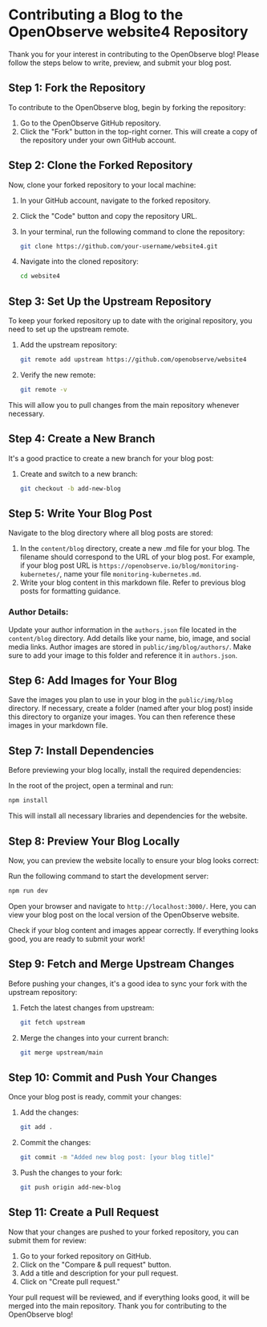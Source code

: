 
# Contributing a Blog to the OpenObserve website4 Repository

Thank you for your interest in contributing to the OpenObserve blog! Please follow the steps below to write, preview, and submit your blog post.

## Step 1: Fork the Repository
To contribute to the OpenObserve blog, begin by forking the repository:

1. Go to the OpenObserve GitHub repository.
2. Click the "Fork" button in the top-right corner. This will create a copy of the repository under your own GitHub account.

## Step 2: Clone the Forked Repository
Now, clone your forked repository to your local machine:

1. In your GitHub account, navigate to the forked repository.
2. Click the "Code" button and copy the repository URL.
3. In your terminal, run the following command to clone the repository:

   ```bash
   git clone https://github.com/your-username/website4.git
   ```

4. Navigate into the cloned repository:

   ```bash
   cd website4
   ```

## Step 3: Set Up the Upstream Repository
To keep your forked repository up to date with the original repository, you need to set up the upstream remote.

1. Add the upstream repository:

   ```bash
   git remote add upstream https://github.com/openobserve/website4
   ```

2. Verify the new remote:

   ```bash
   git remote -v
   ```

This will allow you to pull changes from the main repository whenever necessary.

## Step 4: Create a New Branch
It's a good practice to create a new branch for your blog post:

1. Create and switch to a new branch:

   ```bash
   git checkout -b add-new-blog
   ```

## Step 5: Write Your Blog Post
Navigate to the blog directory where all blog posts are stored:

1. In the `content/blog` directory, create a new .md file for your blog. The filename should correspond to the URL of your blog post. For example, if your blog post URL is `https://openobserve.io/blog/monitoring-kubernetes/`, name your file `monitoring-kubernetes.md`.
2. Write your blog content in this markdown file. Refer to previous blog posts for formatting guidance.

### Author Details:
Update your author information in the `authors.json` file located in the `content/blog` directory. Add details like your name, bio, image, and social media links. Author images are stored in `public/img/blog/authors/`. Make sure to add your image to this folder and reference it in `authors.json`.

## Step 6: Add Images for Your Blog
Save the images you plan to use in your blog in the `public/img/blog` directory. If necessary, create a folder (named after your blog post) inside this directory to organize your images. You can then reference these images in your markdown file.

## Step 7: Install Dependencies
Before previewing your blog locally, install the required dependencies:

In the root of the project, open a terminal and run:

```bash
npm install
```

This will install all necessary libraries and dependencies for the website.

## Step 8: Preview Your Blog Locally
Now, you can preview the website locally to ensure your blog looks correct:

Run the following command to start the development server:

```bash
npm run dev
```

Open your browser and navigate to `http://localhost:3000/`. Here, you can view your blog post on the local version of the OpenObserve website.

Check if your blog content and images appear correctly. If everything looks good, you are ready to submit your work!

## Step 9: Fetch and Merge Upstream Changes
Before pushing your changes, it's a good idea to sync your fork with the upstream repository:

1. Fetch the latest changes from upstream:

   ```bash
   git fetch upstream
   ```

2. Merge the changes into your current branch:

   ```bash
   git merge upstream/main
   ```

## Step 10: Commit and Push Your Changes
Once your blog post is ready, commit your changes:

1. Add the changes:

   ```bash
   git add .
   ```

2. Commit the changes:

   ```bash
   git commit -m "Added new blog post: [your blog title]"
   ```

3. Push the changes to your fork:

   ```bash
   git push origin add-new-blog
   ```

## Step 11: Create a Pull Request
Now that your changes are pushed to your forked repository, you can submit them for review:

1. Go to your forked repository on GitHub.
2. Click on the "Compare & pull request" button.
3. Add a title and description for your pull request.
4. Click on "Create pull request."

Your pull request will be reviewed, and if everything looks good, it will be merged into the main repository. Thank you for contributing to the OpenObserve blog!
